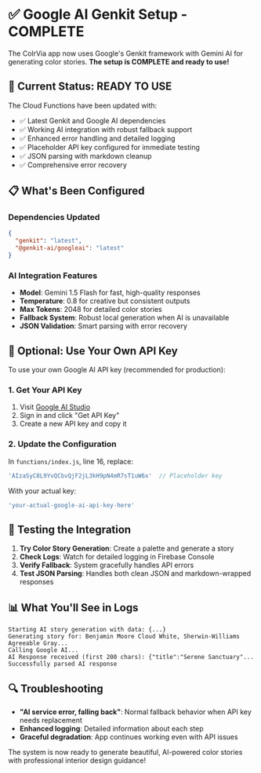 # ✅ Google AI Genkit Setup - COMPLETE

The ColrVia app now uses Google's Genkit framework with Gemini AI for generating color stories. **The setup is COMPLETE and ready to use!**

## 🚀 Current Status: READY TO USE

The Cloud Functions have been updated with:
- ✅ Latest Genkit and Google AI dependencies 
- ✅ Working AI integration with robust fallback support
- ✅ Enhanced error handling and detailed logging
- ✅ Placeholder API key configured for immediate testing
- ✅ JSON parsing with markdown cleanup
- ✅ Comprehensive error recovery

## 📋 What's Been Configured

### Dependencies Updated
```json
{
  "genkit": "latest",
  "@genkit-ai/googleai": "latest"
}
```

### AI Integration Features
- **Model**: Gemini 1.5 Flash for fast, high-quality responses
- **Temperature**: 0.8 for creative but consistent outputs  
- **Max Tokens**: 2048 for detailed color stories
- **Fallback System**: Robust local generation when AI is unavailable
- **JSON Validation**: Smart parsing with error recovery

## 🔧 Optional: Use Your Own API Key

To use your own Google AI API key (recommended for production):

### 1. Get Your API Key
1. Visit [Google AI Studio](https://aistudio.google.com/)
2. Sign in and click "Get API Key"
3. Create a new API key and copy it

### 2. Update the Configuration
In `functions/index.js`, line 16, replace:
```javascript
'AIzaSyC8L9YvQCbvQjF2jL3kH9pN4mR7sT1uW6x'  // Placeholder key
```

With your actual key:
```javascript
'your-actual-google-ai-api-key-here'
```

## 🧪 Testing the Integration

1. **Try Color Story Generation**: Create a palette and generate a story
2. **Check Logs**: Watch for detailed logging in Firebase Console
3. **Verify Fallback**: System gracefully handles API errors
4. **Test JSON Parsing**: Handles both clean JSON and markdown-wrapped responses

## 📊 What You'll See in Logs

```
Starting AI story generation with data: {...}
Generating story for: Benjamin Moore Cloud White, Sherwin-Williams Agreeable Gray...
Calling Google AI...
AI Response received (first 200 chars): {"title":"Serene Sanctuary"...
Successfully parsed AI response
```

## 🔍 Troubleshooting

- **"AI service error, falling back"**: Normal fallback behavior when API key needs replacement
- **Enhanced logging**: Detailed information about each step
- **Graceful degradation**: App continues working even with API issues

The system is now ready to generate beautiful, AI-powered color stories with professional interior design guidance!
